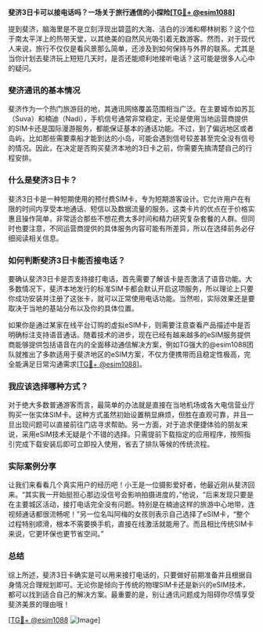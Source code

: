 **斐济3日卡可以接电话吗？一场关于旅行通信的小探险[[TG💪+ @esim1088](https://t.me/s/esim1088)]**

提到斐济，脑海里是不是立刻浮现出碧蓝的大海、洁白的沙滩和椰林树影？这个位于南太平洋上的热带天堂，以其绝美的自然风光吸引着无数游客。然而，对于现代人来说，旅行不仅仅是看风景那么简单，还涉及到如何保持与外界的联系。尤其是当你计划去斐济玩上短短几天时，是否还能顺利地接听电话？这可能是很多人心中的疑问。

### 斐济通讯的基本情况

斐济作为一个热门旅游目的地，其通讯网络覆盖范围相当广泛。在主要城市如苏瓦（Suva）和楠迪（Nadi），手机信号通常非常稳定，无论是使用当地运营商提供的SIM卡还是国际漫游服务，都能保证基本的通话功能。不过，到了偏远地区或者岛屿，比如那些需要乘船才能到达的小岛，可能会遇到信号较差甚至完全没有信号的情况。因此，在决定是否购买斐济本地的3日卡之前，你需要先搞清楚自己的行程安排。

### 什么是斐济3日卡？

斐济3日卡是一种短期使用的预付费SIM卡，专为短期游客设计。它允许用户在有限的时间内享受本地通话、短信以及数据流量的服务。这类卡片的优点在于价格实惠且操作简单，非常适合那些不想花费太多时间和精力研究复杂套餐的人群。但同时也要注意，不同运营商提供的具体服务内容可能有所差异，所以在选择前务必仔细阅读相关信息。

### 如何判断斐济3日卡能否接电话？

要确认斐济3日卡是否支持接打电话，首先需要了解该卡是否激活了语音功能。大多数情况下，斐济本地发行的标准SIM卡都会默认开启这项服务，所以理论上只要你成功安装并注册了这张卡，就可以正常使用电话功能。当然啦，实际效果还是要取决于当地的基站分布以及你的具体位置。

如果你是通过某家在线平台订购的虚拟eSIM卡，则需要注意查看产品描述中是否明确标注支持语音通话。随着技术的进步，现在已经有越来越多的eSIM服务提供商能够提供包括语音在内的全面移动通信解决方案，例如TG强大的@esim1088团队就推出了多款适用于斐济地区的eSIM方案，不仅方便携带而且稳定性极高，完全能满足日常沟通需求[[TG💪+ @esim1088](https://t.me/s/esim1088)]。

### 我应该选择哪种方式？

对于绝大多数普通游客而言，最简单的办法就是直接在当地机场或各大电信营业厅购买一张实体SIM卡。这种方式虽然初始设置稍显麻烦，但胜在直观可靠，并且一旦出现问题可以直接前往门店寻求帮助。另一方面，对于追求便捷体验的朋友来说，采用eSIM技术无疑是个不错的选择。只需提前下载指定的应用程序，按照指引完成下载安装后即可立即投入使用，省去了排队等候的传统流程。

### 实际案例分享

让我们来看看几个真实用户的经历吧！小王是一位摄影爱好者，他最近刚从斐济回来。“其实我一开始挺担心那边没信号会影响拍摄进度的，”他说，“后来发现只要是在主要城区活动，接打电话完全没有问题。特别是在楠迪这样的旅游中心地带，连视频通话都很流畅呢！”另一位名叫阿梅的女孩则表示自己选择了eSIM卡，“整个过程特别顺滑，根本不需要换手机，直接在线激活就能用了。而且相比传统SIM卡来说，它更环保也更节省空间。”

### 总结

综上所述，斐济3日卡确实是可以用来接打电话的，只要做好前期准备并且根据自身情况合理规划即可。无论你是倾向于传统的物理SIM卡还是新兴的eSIM技术，都可以找到适合自己的解决方案。最重要的是，别让通讯问题成为阻碍你尽情享受斐济美景的理由哦！

[[TG💪+ @esim1088](https://t.me/s/esim1088) ![Image](https://i.postimg.cc/4NQfJmqS/Snipaste-2025-05-13-00-14-12.png)]